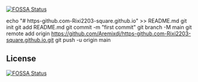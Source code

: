[![FOSSA Status](https://app.fossa.com/api/projects/git%2Bgithub.com%2FAremixdj%2Fhttps-github.com-Rixi2203-square.github.io.svg?type=shield)](https://app.fossa.com/projects/git%2Bgithub.com%2FAremixdj%2Fhttps-github.com-Rixi2203-square.github.io?ref=badge_shield)

echo "# https-github.com-Rixi2203-square.github.io" >> README.md
git init
git add README.md
git commit -m "first commit"
git branch -M main
git remote add origin https://github.com/Aremixdj/https-github.com-Rixi2203-square.github.io.git
git push -u origin main


## License
[![FOSSA Status](https://app.fossa.com/api/projects/git%2Bgithub.com%2FAremixdj%2Fhttps-github.com-Rixi2203-square.github.io.svg?type=large)](https://app.fossa.com/projects/git%2Bgithub.com%2FAremixdj%2Fhttps-github.com-Rixi2203-square.github.io?ref=badge_large)